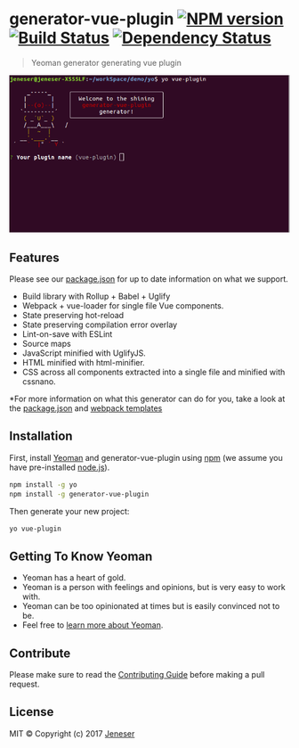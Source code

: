 # generator-vue-plugin [![NPM version][npm-image]][npm-url] [![Build Status][travis-image]][travis-url] [![Dependency Status][daviddm-image]][daviddm-url]
> Yeoman generator generating vue plugin

![](screenshot.gif)

## Features

Please see our [package.json](https://github.com/jeneser/generator-vue-plugin/blob/master/package.json) for up to date information on what we support.

- Build library with Rollup + Babel + Uglify
- Webpack + vue-loader for single file Vue components.
- State preserving hot-reload
- State preserving compilation error overlay
- Lint-on-save with ESLint
- Source maps
- JavaScript minified with UglifyJS.
- HTML minified with html-minifier.
- CSS across all components extracted into a single file and minified with cssnano.

*For more information on what this generator can do for you, take a look at the [package.json](https://github.com/jeneser/generator-vue-plugin/blob/master/package.json) and [webpack templates](https://github.com/vuejs-templates/webpack)

## Installation

First, install [Yeoman](http://yeoman.io) and generator-vue-plugin using [npm](https://www.npmjs.com/) (we assume you have pre-installed [node.js](https://nodejs.org/)).

```bash
npm install -g yo
npm install -g generator-vue-plugin
```

Then generate your new project:

```bash
yo vue-plugin
```

## Getting To Know Yeoman

 * Yeoman has a heart of gold.
 * Yeoman is a person with feelings and opinions, but is very easy to work with.
 * Yeoman can be too opinionated at times but is easily convinced not to be.
 * Feel free to [learn more about Yeoman](http://yeoman.io/).

## Contribute

Please make sure to read the [Contributing Guide](https://github.com/jeneser/generator-vue-plugin/blob/master/CONTRIBUTING.md) before making a pull request.

## License

MIT © Copyright (c) 2017 [Jeneser](https://github.com/jeneser)

[npm-image]: https://badge.fury.io/js/generator-vue-plugin.svg
[npm-url]: https://npmjs.org/package/generator-vue-plugin
[travis-image]: https://travis-ci.org/jeneser/generator-vue-plugin.svg?branch=master
[travis-url]: https://travis-ci.org/jeneser/generator-vue-plugin
[daviddm-image]: https://david-dm.org/jeneser/generator-vue-plugin.svg?theme=shields.io
[daviddm-url]: https://david-dm.org/jeneser/generator-vue-plugin
